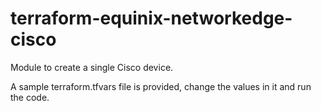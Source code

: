 # terraform-equinix-networkedge-cisco

Module to create a single Cisco device.

A sample terraform.tfvars file is provided, change the values in it and run the code.
